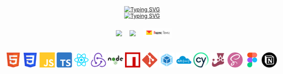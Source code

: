 <div>
    <!-- Заголовок -->
    <div style="display: flex; justify-content: center">
        <a href="https://git.io/typing-svg">
            <img
                src="https://readme-typing-svg.herokuapp.com?font=Fira+Code&weight=600&size=30&pause=1000&color=24E8F7&width=540&lines=Hi+there+👋,+my+name+is+Mariia" alt="Typing SVG"
            />
        </a>
    </div>
    <div style="display: flex; justify-content: center">
        <a href="https://git.io/typing-svg">
            <img
                src="https://readme-typing-svg.herokuapp.com?font=Fira+Code&weight=600&size=30&pause=1000&color=24E8F7&width=435&lines=and+I'm+a+Web+developer" alt="Typing SVG" 
            />
        </a>
    </div>
    <!-- Контакты -->
    <div style="display: flex; align-items: center; justify-content: center; margin: 20px 0 30px 0">
        <a href="https://t.me/Mary_Safronova" target="blank" 
            style="color: white; margin: 10px">
                <img src="https://img.shields.io/badge/Telegram-2CA5E0?style=for-the-badge&logo=telegram&logoColor=white">
        </a>
        <a href="https://www.linkedin.com/in/mariia-safronova-1bb3a9288/" target="blank" 
            style="color: white; margin: 0 0 0 10px">
                <img src="https://img.shields.io/badge/linkedin-%230077B5.svg?style=for-the-badge&logo=linkedin&logoColor=white">
        </a>
        <a href="mailto:mary.an.safronova@yandex.ru" target="blank" 
            style="color: white; margin: 0 0 0 20px">
                <img src="./images/yandex-mail.jpeg" style="width: 77px">
        </a>
    </div>
    <!-- Стек -->
    <div style="display: flex; justify-content: center">
        <img src="./images/html5.png" style="width: 40px; margin-right: 5px">
        <img src="./images/css.png" style="width: 40px; margin-right: 5px">
        <img src="./images/js.png" style="width: 40px; margin-right: 5px">
        <img src="./images/typeScript.png" style="width: 40px; margin-right: 5px">
        <img src="./images/react.png" style="width: 40px; margin-right: 5px">
        <img src="./images/redux.png" style="width: 40px; margin-right: 5px">
        <img src="./images/node_js.png" style="width: 40px; margin-right: 5px">
        <img src="./images/npm.png" style="width: 40px; margin-right: 5px">
        <img src="./images/git.png" style="width: 40px; margin-right: 5px">
        <img src="./images/webPack.png" style="width: 40px; margin-right: 5px">
        <img src="./images/restAPI.png" style="width: 40px; margin-right: 5px">
        <img src="./images/cypress.png" style="width: 40px; margin-right: 5px">
        <img src="./images/jest.png" style="width: 40px; margin-right: 5px">
        <img src="./images/sass.png" style="width: 40px; margin-right: 5px">
        <img src="./images/figma.png" style="width: 40px; margin-right: 5px">
        <img src="./images/notion.png" style="width: 40px; margin-right: 5px">
    </div>
</div>